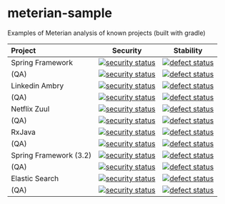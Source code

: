 # meterian-sample
Examples of Meterian analysis of known projects (built with gradle)

| Project          | Security      | Stability  |
|:---------------- | ------------- | ---------- |
| Spring Framework | [![security status](https://www.meterian.com/badge/gh/spring-projects/spring-framework/security)](https://www.meterian.com/report/gh/spring-projects/spring-framework) | [![defect status](https://www.meterian.com/badge/gh/spring-projects/spring-framework/stability)](https://www.meterian.com/report/gh/spring-projects/spring-framework) |
| (QA)             | [![security status](https://qa.meterian.com/badge/gh/spring-projects/spring-framework/security)](https://qa.meterian.com/report/gh/spring-projects/spring-framework) | [![defect status](https://qa.meterian.com/badge/gh/spring-projects/spring-framework/stability)](https://qa.meterian.com/report/gh/spring-projects/spring-framework) |
| Linkedin Ambry| [![security status](https://www.meterian.com/badge/gh//linkedin/ambry/security)](https://www.meterian.com/report/gh//linkedin/ambry) | [![defect status](https://www.meterian.com/badge/gh//linkedin/ambry/stability)](https://www.meterian.com/report/gh//linkedin/ambry) |
| (QA)          | [![security status](https://qa.meterian.com/badge/gh//linkedin/ambry/security)](https://qa.meterian.com/report/gh//linkedin/ambry) | [![defect status](https://qa.meterian.com/badge/gh//linkedin/ambry/stability)](https://qa.meterian.com/report/gh//linkedin/ambry) |
| Netflix Zuul  | [![security status](https://www.meterian.com/badge/gh/Netflix/zuul/security)](https://www.meterian.com/report/gh/Netflix/zuul) | [![defect status](https://www.meterian.com/badge/gh/Netflix/zuul/stability)](https://www.meterian.com/report/gh/Netflix/zuul) |
| (QA)          | [![security status](https://qa.meterian.com/badge/gh/Netflix/zuul/security)](https://qa.meterian.com/report/gh/Netflix/zuul) | [![defect status](https://qa.meterian.com/badge/gh/Netflix/zuul/stability)](https://qa.meterian.com/report/gh/Netflix/zuul) |
| RxJava  | [![security status](https://www.meterian.com/badge/gh/ReactiveX/RxJava/security)](https://www.meterian.com/report/gh/ReactiveX/RxJava) | [![defect status](https://www.meterian.com/badge/gh/ReactiveX/RxJava/stability)](https://www.meterian.com/report/gh/ReactiveX/RxJava) |
| (QA)    | [![security status](https://qa.meterian.com/badge/gh/ReactiveX/RxJava/security)](https://qa.meterian.com/report/gh/ReactiveX/RxJava) | [![defect status](https://qa.meterian.com/badge/gh/ReactiveX/RxJava/stability)](https://qa.meterian.com/report/gh/ReactiveX/RxJava) |
| Spring Framework (3.2)| [![security status](https://www.meterian.com/badge/gh/spring-projects/spring-framework/security)](https://www.meterian.com/report/gh/spring-projects/spring-framework) | [![defect status](https://www.meterian.com/badge/gh/spring-projects/spring-framework/stability)](https://www.meterian.com/report/gh/spring-projects/spring-framework) |
| (QA)                  | [![security status](https://qa.meterian.com/badge/gh/spring-projects/spring-framework/security)](https://qa.meterian.com/report/gh/spring-projects/spring-framework) | [![defect status](https://qa.meterian.com/badge/gh/spring-projects/spring-framework/stability)](https://qa.meterian.com/report/gh/spring-projects/spring-framework) |
| Elastic Search  | [![security status](https://www.meterian.com/badge/gh/elastic/elasticsearch/security)](https://www.meterian.com/report/gh/elastic/elasticsearch) | [![defect status](https://www.meterian.com/badge/gh/elastic/elasticsearch/stability)](https://www.meterian.com/report/gh/elastic/elasticsearch) |
| (QA)    | [![security status](https://qa.meterian.com/badge/gh/elastic/elasticsearch/security)](https://qa.meterian.com/report/gh/elastic/elasticsearch) | [![defect status](https://qa.meterian.com/badge/gh/elastic/elasticsearch/stability)](https://qa.meterian.com/report/gh/elastic/elasticsearch) |

